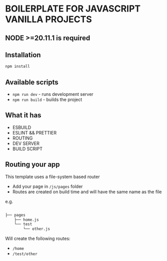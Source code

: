 # BOILERPLATE FOR JAVASCRIPT VANILLA PROJECTS

## NODE >=20.11.1 is required

## Installation

```bash
npm install
```


## Available scripts

-   `npm run dev` - runs development server
-   `npm run build` - builds the project

## What it has

-   ESBUILD
-   ESLINT && PRETTIER
-   ROUTING
-   DEV SERVER
-   BUILD SCRIPT

## Routing your app

This template uses a file-system based router

-   Add your page in `/js/pages` folder
-   Routes are created on build time and will have the same name as the file

e.g.

```bash

├── pages
    ├── home.js
    └── test
        └── other.js

```

Will create the following routes:

-   `/home`
-   `/test/other`
